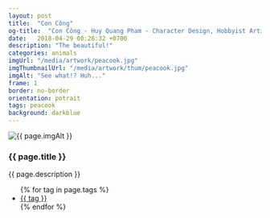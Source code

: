 ```yaml
---
layout: post
title:  "Con Công"
og-title:  "Con Công - Huy Quang Pham - Character Design, Hobbyist Artist"
date:   2018-04-29 00:28:32 +0700
description: "The beautiful!"
categories: animals
imgUrl: "/media/artwork/peacook.jpg"
imgThumbnailUrl: "/media/artwork/thum/peacook.jpg"
imgAlt: "See what!? Huh..."
frame: 1
border: no-border
orientation: potrait
tags: peacook
background: darkblue
---
```

<article class="content">
  <div class="wrapper wrapper-img">
    <img id="c" class="pic {{ if page.frame }} {{ "pic-frame" }} {{ endif }}" src="{{ page.imgUrl | absolute_url }}" alt="{{ page.imgAlt }}" style="background-color: {{ page.background }}" />
  </div>
  <h3 class="title">{{ page.title }}</h3>
  <p class="des">{{ page.description }}</p>
  <ul class="tags">
    {% for tag in page.tags %}
      <li><a href="#">{{ tag }}</a></li>
    {% endfor %}
  </ul>
</article>
